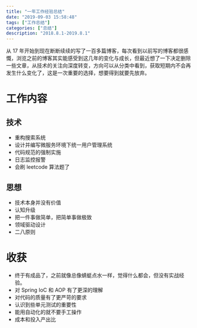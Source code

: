 ```yaml
---
title: "一年工作经验总结"
date: "2019-09-03 15:58:48"
tags: ["工作总结"]
categories: ["总结"]
description: "2018.8.1-2019.8.1"
---
```


从 17 年开始到现在断断续续的写了一百多篇博客，每次看到以前写的博客都很感慨，浏览之前的博客其实能感受到这几年的变化与成长，但最近想了一下决定删除一些文章，从技术的关注向深度转变，方向可以从分类中看到，获取短期内不会再发生什么变化了，这是一次重要的选择，想要得到就要先放弃。



# 工作内容

## 技术

- 重构搜索系统
- 设计并编写微服务环境下统一用户管理系统
- 代码规范的强制实施
- 日志监控报警
- 会刷 leetcode 算法题了

## 思想

- 技术本身并没有价值
- 认知升级
- 把一件事做简单，把简单事做极致
- 领域驱动设计
- 二八原则

# 收获

- 终于有成品了，之前就像总像蜻蜓点水一样，觉得什么都会，但没有实战经验。
- 对 Spring IoC 和 AOP 有了更深的理解
- 对代码的质量有了更严苛的要求
- 认识到些单元测试的重要性
- 能用自动化的就不要手工操作
- 成本和投入产出比